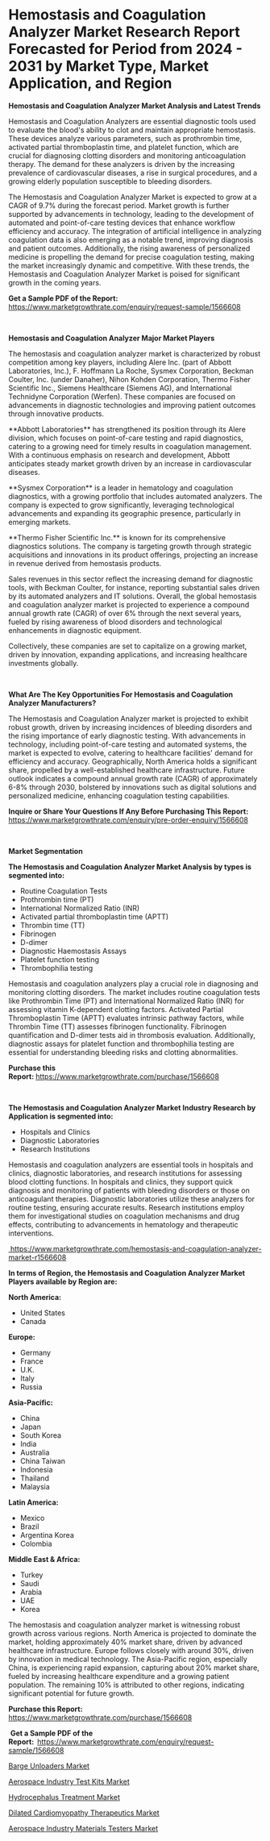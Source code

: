<p><h1>Hemostasis and Coagulation Analyzer Market Research Report Forecasted for Period from 2024 -  2031 by Market Type, Market Application, and Region</h1></p><p><strong>Hemostasis and Coagulation Analyzer Market Analysis and Latest Trends</strong></p>
<p><p>Hemostasis and Coagulation Analyzers are essential diagnostic tools used to evaluate the blood's ability to clot and maintain appropriate hemostasis. These devices analyze various parameters, such as prothrombin time, activated partial thromboplastin time, and platelet function, which are crucial for diagnosing clotting disorders and monitoring anticoagulation therapy. The demand for these analyzers is driven by the increasing prevalence of cardiovascular diseases, a rise in surgical procedures, and a growing elderly population susceptible to bleeding disorders.</p><p>The Hemostasis and Coagulation Analyzer Market is expected to grow at a CAGR of 9.7% during the forecast period. Market growth is further supported by advancements in technology, leading to the development of automated and point-of-care testing devices that enhance workflow efficiency and accuracy. The integration of artificial intelligence in analyzing coagulation data is also emerging as a notable trend, improving diagnosis and patient outcomes. Additionally, the rising awareness of personalized medicine is propelling the demand for precise coagulation testing, making the market increasingly dynamic and competitive. With these trends, the Hemostasis and Coagulation Analyzer Market is poised for significant growth in the coming years.</p></p>
<p><strong>Get a Sample PDF of the Report:&nbsp;</strong> <a href="https://www.marketgrowthrate.com/enquiry/request-sample/1566608">https://www.marketgrowthrate.com/enquiry/request-sample/1566608</a></p>
<p>&nbsp;</p>
<p><strong>Hemostasis and Coagulation Analyzer Major Market Players</strong></p>
<p><p>The hemostasis and coagulation analyzer market is characterized by robust competition among key players, including Alere Inc. (part of Abbott Laboratories, Inc.), F. Hoffmann La Roche, Sysmex Corporation, Beckman Coulter, Inc. (under Danaher), Nihon Kohden Corporation, Thermo Fisher Scientific Inc., Siemens Healthcare (Siemens AG), and International Technidyne Corporation (Werfen). These companies are focused on advancements in diagnostic technologies and improving patient outcomes through innovative products.</p><p>**Abbott Laboratories** has strengthened its position through its Alere division, which focuses on point-of-care testing and rapid diagnostics, catering to a growing need for timely results in coagulation management. With a continuous emphasis on research and development, Abbott anticipates steady market growth driven by an increase in cardiovascular diseases.</p><p>**Sysmex Corporation** is a leader in hematology and coagulation diagnostics, with a growing portfolio that includes automated analyzers. The company is expected to grow significantly, leveraging technological advancements and expanding its geographic presence, particularly in emerging markets.</p><p>**Thermo Fisher Scientific Inc.** is known for its comprehensive diagnostics solutions. The company is targeting growth through strategic acquisitions and innovations in its product offerings, projecting an increase in revenue derived from hemostasis products.</p><p>Sales revenues in this sector reflect the increasing demand for diagnostic tools, with Beckman Coulter, for instance, reporting substantial sales driven by its automated analyzers and IT solutions. Overall, the global hemostasis and coagulation analyzer market is projected to experience a compound annual growth rate (CAGR) of over 6% through the next several years, fueled by rising awareness of blood disorders and technological enhancements in diagnostic equipment.</p><p>Collectively, these companies are set to capitalize on a growing market, driven by innovation, expanding applications, and increasing healthcare investments globally.</p></p>
<p>&nbsp;</p>
<p><strong>What Are The Key Opportunities For Hemostasis and Coagulation Analyzer Manufacturers?</strong></p>
<p><p>The Hemostasis and Coagulation Analyzer market is projected to exhibit robust growth, driven by increasing incidences of bleeding disorders and the rising importance of early diagnostic testing. With advancements in technology, including point-of-care testing and automated systems, the market is expected to evolve, catering to healthcare facilities' demand for efficiency and accuracy. Geographically, North America holds a significant share, propelled by a well-established healthcare infrastructure. Future outlook indicates a compound annual growth rate (CAGR) of approximately 6-8% through 2030, bolstered by innovations such as digital solutions and personalized medicine, enhancing coagulation testing capabilities.</p></p>
<p><strong>Inquire or Share Your Questions If Any Before Purchasing This Report:</strong> <a href="https://www.marketgrowthrate.com/enquiry/pre-order-enquiry/1566608">https://www.marketgrowthrate.com/enquiry/pre-order-enquiry/1566608</a></p>
<p>&nbsp;</p>
<p><strong>Market Segmentation</strong></p>
<p><strong>The Hemostasis and Coagulation Analyzer Market Analysis by types is segmented into:</strong></p>
<p><ul><li>Routine Coagulation Tests</li><li>Prothrombin time (PT)</li><li>International Normalized Ratio (INR)</li><li>Activated partial thromboplastin time (APTT)</li><li>Thrombin time (TT)</li><li>Fibrinogen</li><li>D-dimer</li><li>Diagnostic Haemostasis Assays</li><li>Platelet function testing</li><li>Thrombophilia testing</li></ul></p>
<p><p>Hemostasis and coagulation analyzers play a crucial role in diagnosing and monitoring clotting disorders. The market includes routine coagulation tests like Prothrombin Time (PT) and International Normalized Ratio (INR) for assessing vitamin K-dependent clotting factors. Activated Partial Thromboplastin Time (APTT) evaluates intrinsic pathway factors, while Thrombin Time (TT) assesses fibrinogen functionality. Fibrinogen quantification and D-dimer tests aid in thrombosis evaluation. Additionally, diagnostic assays for platelet function and thrombophilia testing are essential for understanding bleeding risks and clotting abnormalities.</p></p>
<p><strong>Purchase this Report:&nbsp;</strong><a href="https://www.marketgrowthrate.com/purchase/1566608">https://www.marketgrowthrate.com/purchase/1566608</a></p>
<p>&nbsp;</p>
<p><strong>The Hemostasis and Coagulation Analyzer Market Industry Research by Application is segmented into:</strong></p>
<p><ul><li>Hospitals and Clinics</li><li>Diagnostic Laboratories</li><li>Research Institutions</li></ul></p>
<p><p>Hemostasis and coagulation analyzers are essential tools in hospitals and clinics, diagnostic laboratories, and research institutions for assessing blood clotting functions. In hospitals and clinics, they support quick diagnosis and monitoring of patients with bleeding disorders or those on anticoagulant therapies. Diagnostic laboratories utilize these analyzers for routine testing, ensuring accurate results. Research institutions employ them for investigational studies on coagulation mechanisms and drug effects, contributing to advancements in hematology and therapeutic interventions.</p></p>
<p><a href="https://www.marketgrowthrate.com/hemostasis-and-coagulation-analyzer-market-r1566608">&nbsp;https://www.marketgrowthrate.com/hemostasis-and-coagulation-analyzer-market-r1566608</a></p>
<p><strong>In terms of Region, the Hemostasis and Coagulation Analyzer Market Players available by Region are:</strong></p>
<p>
    <p> <strong> North America: </strong>
        <ul>
            <li>United States</li>
            <li>Canada</li>
        </ul>
        </p> 
    <p> <strong> Europe: </strong>
        <ul>
            <li>Germany</li>
            <li>France</li>
            <li>U.K.</li>
            <li>Italy</li>
            <li>Russia</li>
        </ul>
        </p> 
    <p> <strong> Asia-Pacific: </strong>
        <ul>
            <li>China</li>
            <li>Japan</li>
            <li>South Korea</li>
            <li>India</li>
            <li>Australia</li>
            <li>China Taiwan</li>
            <li>Indonesia</li>
            <li>Thailand</li>
            <li>Malaysia</li>
        </ul>
        </p> 
    <p> <strong> Latin America: </strong>
        <ul>
            <li>Mexico</li>
            <li>Brazil</li>
            <li>Argentina Korea</li>
            <li>Colombia</li>
        </ul>
        </p> 
    <p> <strong> Middle East & Africa: </strong>
        <ul>
            <li>Turkey</li>
            <li>Saudi</li>
            <li>Arabia</li>
            <li>UAE</li>
            <li>Korea</li>
        </ul>
    </p>
    </p>
<p><p>The hemostasis and coagulation analyzer market is witnessing robust growth across various regions. North America is projected to dominate the market, holding approximately 40% market share, driven by advanced healthcare infrastructure. Europe follows closely with around 30%, driven by innovation in medical technology. The Asia-Pacific region, especially China, is experiencing rapid expansion, capturing about 20% market share, fueled by increasing healthcare expenditure and a growing patient population. The remaining 10% is attributed to other regions, indicating significant potential for future growth.</p></p>
<p><strong>Purchase this Report: </strong><a href="https://www.marketgrowthrate.com/purchase/1566608">https://www.marketgrowthrate.com/purchase/1566608</a></p>
<p>&nbsp;<strong>Get a Sample PDF of the Report:&nbsp;&nbsp;</strong><a href="https://www.marketgrowthrate.com/enquiry/request-sample/1566608">https://www.marketgrowthrate.com/enquiry/request-sample/1566608</a></p>
<p><strong></strong></p>
<p><p><a href="https://issuu.com/reportprime-2/docs/barge-unloaders-market-size-2030.pp_3b7135cbf98c69">Barge Unloaders Market</a></p><p><a href="https://medium.com/@josephwillisbxxgf/aerospace-industry-test-kits-market-size-is-growing-at-cagr-of-11-8-69b6605f7a65">Aerospace Industry Test Kits Market</a></p><p><a href="https://www.linkedin.com/pulse/future-ready-strategic-insights-global-hydrocephalus-2lene?trackingId=rhDWzFmSTcSe2Ph9iXOYbA%3D%3D">Hydrocephalus Treatment Market</a></p><p><a href="https://github.com/AbbasMahmud554/Market-Research-Report-List-1/blob/main/dilated-cardiomyopathy-therapeutics-market.md">Dilated Cardiomyopathy Therapeutics Market</a></p><p><a href="https://medium.com/@josephwillisbxxgf/global-aerospace-industry-materials-testers-industry-analysis-report-aerospace-industry-materials-6a6008cb5e31">Aerospace Industry Materials Testers Market</a></p></p>